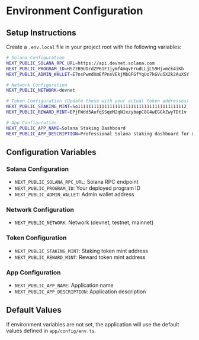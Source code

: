 # Environment Configuration

## Setup Instructions

Create a `.env.local` file in your project root with the following variables:

```bash
# Solana Configuration
NEXT_PUBLIC_SOLANA_RPC_URL=https://api.devnet.solana.com
NEXT_PUBLIC_PROGRAM_ID=HS7zB9UDrdZP61F1jymf4mqvFrudLLjLS9Hjvmck4iKb
NEXT_PUBLIC_ADMIN_WALLET=E7nsPwmdXmEfPnsVEkjMbGFGfYqUo7kGVu5X2k2AuXSY

# Network Configuration
NEXT_PUBLIC_NETWORK=devnet

# Token Configuration (Update these with your actual token addresses)
NEXT_PUBLIC_STAKING_MINT=So11111111111111111111111111111111111111112
NEXT_PUBLIC_REWARD_MINT=EPjFWdd5AufqSSqeM2qN1xzybapC8G4wEGGkZwyTDt1v

# App Configuration
NEXT_PUBLIC_APP_NAME=Solana Staking Dashboard
NEXT_PUBLIC_APP_DESCRIPTION=Professional Solana staking dashboard for monitoring and managing your staked tokens
```

## Configuration Variables

### Solana Configuration
- `NEXT_PUBLIC_SOLANA_RPC_URL`: Solana RPC endpoint
- `NEXT_PUBLIC_PROGRAM_ID`: Your deployed program ID
- `NEXT_PUBLIC_ADMIN_WALLET`: Admin wallet address

### Network Configuration
- `NEXT_PUBLIC_NETWORK`: Network (devnet, testnet, mainnet)

### Token Configuration
- `NEXT_PUBLIC_STAKING_MINT`: Staking token mint address
- `NEXT_PUBLIC_REWARD_MINT`: Reward token mint address

### App Configuration
- `NEXT_PUBLIC_APP_NAME`: Application name
- `NEXT_PUBLIC_APP_DESCRIPTION`: Application description

## Default Values

If environment variables are not set, the application will use the default values defined in `app/config/env.ts`.
